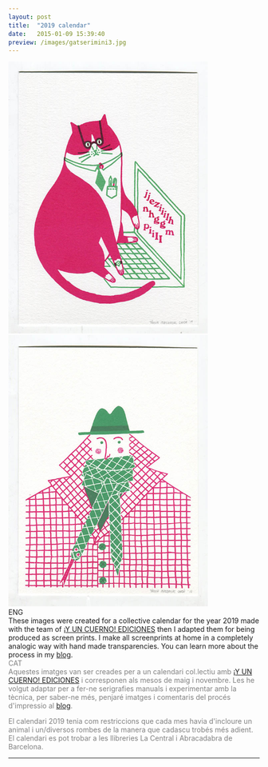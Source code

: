 ```yaml
---
layout: post
title:  "2019 calendar"
date:   2015-01-09 15:39:40
preview: /images/gatserimini3.jpg
---
```



<div class="row">

<div class="column">
 <img src="/images/seri1.jpg" alt="drawing" width="400">

</div>
 <div class="column">
<img src="/images/seri2.jpg" alt="drawing" width="400">
 </div>
 </div>

<div class="row">

  <div class="column">
  ENG<br>
  These images were created for a collective calendar for the year 2019 made with the team of <a href="https://yuncuernoediciones.tumblr.com/">¡Y UN CUERNO! EDICIONES</a> then I adapted them for being produced as screen prints. I make all screenprints at home in a completely analogic way with hand made transparencies. You can learn more about the process in my <a href="{{ site.baseurl }}/blog/">blog</a>.<br>
</div>

   <div class="column">
   <font color="#808080">
   CAT<br>
Aquestes imatges van ser creades per a un calendari col.lectiu amb <a href="https://yuncuernoediciones.tumblr.com/">¡Y UN CUERNO! EDICIONES</a> i corresponen als mesos de maig i novembre. Les  he volgut adaptar per a fer-ne serigrafies manuals i experimentar amb la tècnica, per saber-ne més, penjaré imatges i comentaris del procés d'impressio al <a href="{{ site.baseurl }}/blog/">blog</a>.</font><br>
   </div>



 </div>




<font color="#808080">El calendari 2019 tenia com restriccions que cada mes havia d'incloure un animal i un/diversos rombes de la manera que cadascu trobés més adient. El calendari es pot trobar a les llibreries La Central i Abracadabra de Barcelona.</font>

---
